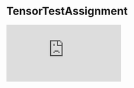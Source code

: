 # TensorTestAssignment
![УК - тестовое задание (автотестирование), 3 кат new.pdf](https://github.com/Meanvile/TensorTestAssignment/edit/main/README.md)
